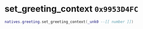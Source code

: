 # set_greeting_context `0x9953D4FC`

```lua
natives.greeting.set_greeting_context(_unk0 --[[ number ]])
```
